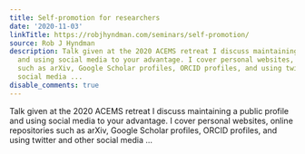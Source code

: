 ```yaml
---
title: Self-promotion for researchers
date: '2020-11-03'
linkTitle: https://robjhyndman.com/seminars/self-promotion/
source: Rob J Hyndman
description: Talk given at the 2020 ACEMS retreat I discuss maintaining a public profile
  and using social media to your advantage. I cover personal websites, online repositories
  such as arXiv, Google Scholar profiles, ORCID profiles, and using twitter and other
  social media ...
disable_comments: true
---
```

Talk given at the 2020 ACEMS retreat I discuss maintaining a public profile and using social media to your advantage. I cover personal websites, online repositories such as arXiv, Google Scholar profiles, ORCID profiles, and using twitter and other social media ...